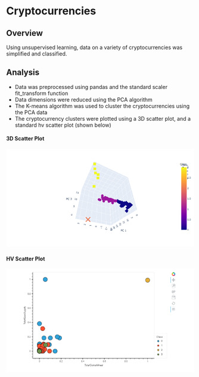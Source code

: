 # Cryptocurrencies
## Overview
Using unsupervised learning, data on a variety of cryptocurrencies was simplified and classified.
## Analysis
- Data was preprocessed using pandas and the standard scaler fit_transform function
- Data dimensions were reduced using the PCA algorithm
- The K-means algorithm was used to cluster the cryptocurrencies using the PCA data
- The cryptocurrency clusters were plotted using a 3D scatter plot, and a standard hv scatter plot (shown below)

#### 3D Scatter Plot
![image](https://github.com/MDHetrick/Cryptocurrencies/blob/main/Resources/3d.png)

#### HV Scatter Plot
![image](https://github.com/MDHetrick/Cryptocurrencies/blob/main/Resources/scatter.png)
